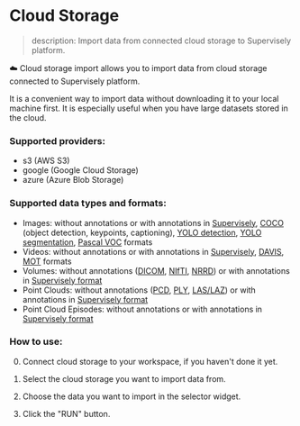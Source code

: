 # Cloud Storage

> description: Import data from connected cloud storage to Supervisely platform.

☁️ Cloud storage import allows you to import data from cloud storage connected to Supervisely platform.

It is a convenient way to import data without downloading it to your local machine first. It is especially useful when you have large datasets stored in the cloud.

### Supported providers:

- s3 (AWS S3)
- google (Google Cloud Storage)
- azure (Azure Blob Storage)

### Supported data types and formats:

- Images: without annotations or with annotations in [Supervisely](https://docs.supervisely.com/data-organization/00_ann_format_navi), [COCO](https://cocodataset.org/#format-data) (object detection, keypoints, captioning), [YOLO detection](https://docs.ultralytics.com/datasets/detect/), [YOLO segmentation](https://docs.ultralytics.com/datasets/segment/#ultralytics-yolo-format), [Pascal VOC](http://host.robots.ox.ac.uk/pascal/VOC/) formats
- Videos: without annotations or with annotations in [Supervisely](https://docs.supervisely.com/data-organization/00_ann_format_navi), [DAVIS](https://davischallenge.org/index.html), [MOT](https://motchallenge.net/instructions/) formats
- Volumes: without annotations ([DICOM](https://www.dicomstandard.org/current/), [NIfTI](https://nifti.nimh.nih.gov/nifti-1/), [NRRD](https://teem.sourceforge.net/nrrd/format.html)) or with annotations in [Supervisely format](https://docs.supervisely.com/data-organization/00_ann_format_navi)
- Point Clouds: without annotations ([PCD](https://pointclouds.org/documentation/tutorials/pcd_file_format.html), [PLY](http://paulbourke.net/dataformats/ply/), [LAS/LAZ](https://www.asprs.org/wp-content/uploads/2010/12/LAS_1_4_r13.pdf)) or with annotations in [Supervisely format](https://docs.supervisely.com/data-organization/00_ann_format_navi)
- Point Cloud Episodes: without annotations or with annotations in [Supervisely format](https://docs.supervisely.com/data-organization/00_ann_format_navi)


### How to use:

0. Connect cloud storage to your workspace, if you haven't done it yet.

1. Select the cloud storage you want to import data from.

2. Choose the data you want to import in the selector widget.

3. Click the "RUN" button.
